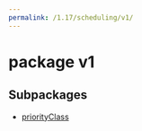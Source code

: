 ```yaml
---
permalink: /1.17/scheduling/v1/
---
```


# package v1



## Subpackages

* [priorityClass](scheduling-v1-priorityClass.md)
